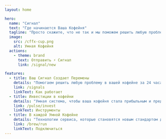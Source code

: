 ```yaml
---
layout: home

hero:
  name: "Сигнал"
  text: "Где начинается Ваша Кофейня"
  tagline: "Просто скажите, что не так и мы поможем решить любую проблему"
  image:
    src: /cffx-cup.png
    alt: Умная Кофейня
  actions:
    - theme: brand
      text: Отправить ⚡ Сигнал
      link: /signal/new

features:
  - title: Ваш Сигнал Создает Перемены
    details: "Помогаем решить любую проблему в вашей кофейне за 24 часа."
    link: /signals
    linkText: Как работает
  - title: Инвестиции в кофейни
    details: "Умная система, чтобы ваша кофейня стала прибыльным и предсказуемым активом."
    link: /pulse/invest
    linkText: Инструменты
  - title: В каждой Умной Кофейне
    details: "Технологии сервиса, которые становятся новым стандартом для кофеен города."
    link: /brew/run
    linkText: Подключиться
---
```

